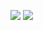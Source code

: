 ![](https://raw.githubusercontent.com/wumbomumbo/github-stats/master/generated/overview.svg#gh-dark-mode-only)
![](https://raw.githubusercontent.com/wumbomumbo/github-stats/master/generated/overview.svg#gh-light-mode-only)
